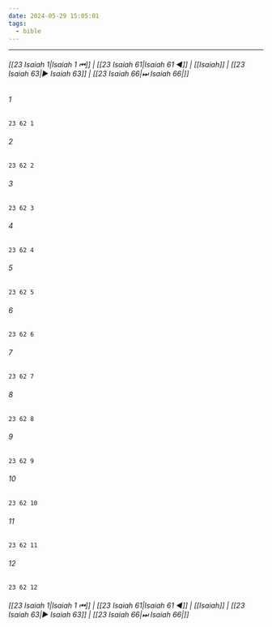 ```yaml
---
date: 2024-05-29 15:05:01
tags:
  - bible
---
```

___

###### [[23 Isaiah 1|Isaiah 1 ⏮]] | [[23 Isaiah 61|Isaiah 61 ◀]] | [[Isaiah]] | [[23 Isaiah 63|▶ Isaiah 63]] | [[23 Isaiah 66|⏭ Isaiah 66|]]

###### 1
``` verse
23 62 1 
```
###### 2
``` verse
23 62 2 
```
###### 3
``` verse
23 62 3 
```
###### 4
``` verse
23 62 4 
```
###### 5
``` verse
23 62 5 
```
###### 6
``` verse
23 62 6 
```
###### 7
``` verse
23 62 7 
```
###### 8
``` verse
23 62 8 
```
###### 9
``` verse
23 62 9 
```
###### 10
``` verse
23 62 10 
```
###### 11
``` verse
23 62 11 
```
###### 12
``` verse
23 62 12 
```

###### [[23 Isaiah 1|Isaiah 1 ⏮]] | [[23 Isaiah 61|Isaiah 61 ◀]] | [[Isaiah]] | [[23 Isaiah 63|▶ Isaiah 63]] | [[23 Isaiah 66|⏭ Isaiah 66|]]

